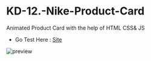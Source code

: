 # KD-12.-Nike-Product-Card
Animated Product Card with the help of HTML CSS& JS

- Go Test Here : [Site](https://nike-kd12.netlify.app/)
  
![preview](https://github.com/Aashishh1/KD-12.-Nike-Card/assets/118424908/7fc72f2c-fa2e-428c-a61f-75d21a134e75)
